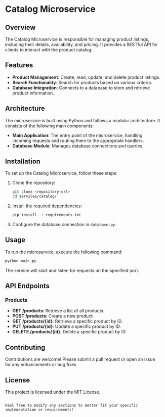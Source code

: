 # Catalog Microservice

## Overview

The Catalog Microservice is responsible for managing product listings, including their details, availability, and pricing. It provides a RESTful API for clients to interact with the product catalog.

## Features

- **Product Management**: Create, read, update, and delete product listings.
- **Search Functionality**: Search for products based on various criteria.
- **Database Integration**: Connects to a database to store and retrieve product information.

## Architecture

The microservice is built using Python and follows a modular architecture. It consists of the following main components:

- **Main Application**: The entry point of the microservice, handling incoming requests and routing them to the appropriate handlers.
- **Database Module**: Manages database connections and queries.

## Installation

To set up the Catalog Microservice, follow these steps:

1. Clone the repository:
   ```bash
   git clone <repository-url>
   cd services/catalog/
   ```

2. Install the required dependencies:
   ```bash
   pip install -r requirements.txt
   ```

3. Configure the database connection in `database.py`.

## Usage

To run the microservice, execute the following command:

```bash
python main.py
```

The service will start and listen for requests on the specified port.

## API Endpoints

### Products

- **GET /products**: Retrieve a list of all products.
- **POST /products**: Create a new product.
- **GET /products/{id}**: Retrieve a specific product by ID.
- **PUT /products/{id}**: Update a specific product by ID.
- **DELETE /products/{id}**: Delete a specific product by ID.

## Contributing

Contributions are welcome! Please submit a pull request or open an issue for any enhancements or bug fixes.

## License

This project is licensed under the MIT License.
```

Feel free to modify any sections to better fit your specific implementation or requirements!
